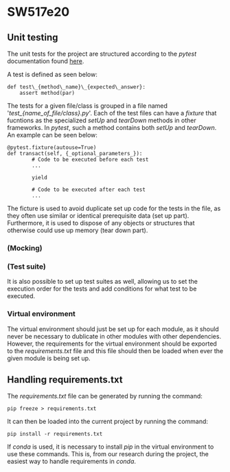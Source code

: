 # SW517e20

## Unit testing
The unit tests for the project are structured according to the _pytest_ documentation found [here](https://docs.pytest.org/en/stable/contents.html#toc).

A test is defined as seen below:

	def test\_{method\_name}\_{expected\_answer}:
		assert method(par)

The tests for a given file/class is grouped in a file named '_test\_{name\_of\_file/class}.py_'. Each of the test files can have a _fixture_ that fucntions as the specialized _setUp_ and _tearDown_ methods in other frameworks. In _pytest_, such a method contains both _setUp_ and _tearDown_. An example can be seen below:

	@pytest.fixture(autouse=True)
	def transact(self, {_optional_parameters_}):
			# Code to be executed before each test
			...

			yield

			# Code to be executed after each test
			...

The ficture is used to avoid duplicate set up code for the tests in the file, as they often use similar or identical prerequisite data (set up part). Furthermore, it is used to dispose of any objects or structures that otherwise could use up memory (tear down part).

### (Mocking)

### (Test suite)
It is also possible to set up test suites as well, allowing us to set the execution order for the tests and add conditions for what test to be executed.

### Virtual environment

The virtual environment should just be set up for each module, as it should never be necessary to dublicate in other modules with other dependencies. However, the requirements for the virtual environment should be exported to the _requirements.txt_ file and this file should then be loaded when ever the given module is being set up.

## Handling requirements.txt

The _requirements.txt_ file can be generated by running the command:

    pip freeze > requirements.txt

It can then be loaded into the current project by running the command:

    pip install -r requirements.txt

If _conda_ is used, it is necessary to install _pip_ in the virtual environment to use these commands. This is, from our research during the project, the easiest way to handle requirements in _conda_.
